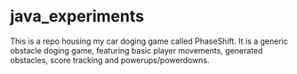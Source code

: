 # java_experiments
This is a repo housing my car doging game called PhaseShift. It is a generic obstacle doging game, featuring basic player movements, generated obstacles, score tracking and powerups/powerdowns.